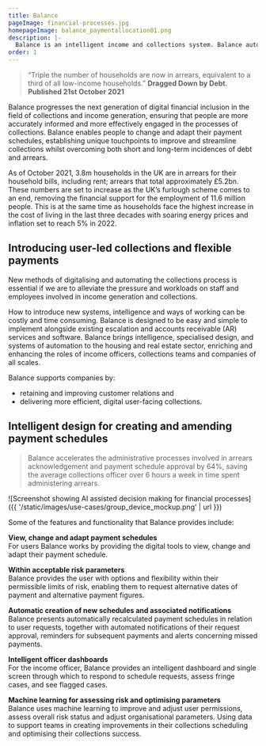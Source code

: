 ```yaml
---
title: Balance 
pageImage: financial-processes.jpg
homepageImage: balance_paymentallocation01.png
description: |-
  Balance is an intelligent income and collections system. Balance automates payment allocation and applies machine learning to transform how payments and schedules are created, agreed, monitored and updated.
order: 1
---
```


> “Triple the number of households are now in arrears, equivalent to a third of all low-income households.”
> **Dragged Down by Debt. Published 21st October 2021**

Balance progresses the next generation of digital financial inclusion in the field of collections and income generation, ensuring that people are more accurately informed and more effectively engaged in the processes of collections. Balance enables people to change and adapt their payment schedules, establishing unique touchpoints to improve and streamline collections whilst overcoming both short and long-term incidences of debt and arrears.  

As of October 2021, 3.8m households in the UK are in arrears for their household bills, including rent; arrears that total approximately £5.2bn. These numbers are set to increase as the UK’s furlough scheme comes to an end, removing the financial support for the employment of 11.6 million people. This is at the same time as households face the highest increase in the cost of living in the last three decades with soaring energy prices and inflation set to reach 5% in 2022. 

Introducing user-led collections and flexible payments
-----------------------------------------------------------------------------------------------------

New methods of digitalising and automating the collections process is essential if we are to alleviate the pressure and workloads on staff and employees involved in income generation and collections. 

How to introduce new systems, intelligence and ways of working can be costly and time consuming. Balance is designed to be easy and simple to implement alongside existing escalation and accounts receivable (AR) services and software. Balance brings intelligence, specialised design, and systems of automation to the housing and real estate sector, enriching and enhancing the roles of income officers, collections teams and companies of all scales. 

Balance supports companies by:

* retaining and improving customer relations and 
* delivering more efficient, digital user-facing collections. 

Intelligent design for creating and amending payment schedules
-----------------------------------------------------------------------------------------------------

> Balance accelerates the administrative processes involved in arrears acknowledgement and payment schedule approval by 64%, saving the average collections officer over 6 hours a week in time spent administering arrears. 

![Screenshot showing AI assisted decision making for financial processes]({{ '/static/images/use-cases/group_device_mockup.png' | url }})

Some of the features and functionality that Balance provides include: 

**View, change and adapt payment schedules**  
For users Balance works by providing the digital tools to view, change and adapt their payment schedule. 

**Within acceptable risk parameters**  
Balance provides the user with options and flexibility within their permissible limits of risk, enabling them to request alternative dates of payment and alternative payment figures. 

**Automatic creation of new schedules and associated notifications**  
Balance presents automatically recalculated payment schedules in relation to user requests, together with automated notifications of their request approval, reminders for subsequent payments and alerts concerning missed payments.   

**Intelligent officer dashboards**  
For the income officer, Balance provides an intelligent dashboard and single screen through which to respond to schedule requests, assess fringe cases, and see flagged cases. 

**Machine learning for assessing risk and optimising parameters**  
Balance uses machine learning to improve and adjust user permissions, assess overall risk status and adjust organisational parameters. Using data to support teams in creating improvements in their collections scheduling and optimising their collections success.   

